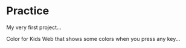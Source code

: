 # Practice
My very first project...

Color for Kids
Web that shows some colors when you press any key...

